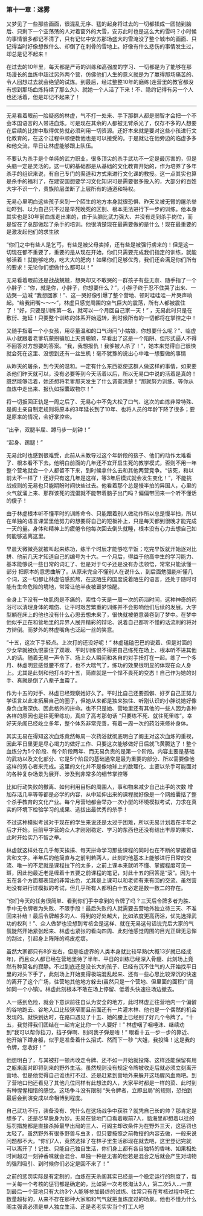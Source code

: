 ### 第十一章：迷雾

又梦见了一些那些画面，很混乱无序、猛的起身将过去的一切都揉成一团抛到脑后、只剩下一个空荡荡的人对着窗外的大雪，安苏此时也是这么大的雪吗？小时候的事情很多都记不清了，只有记忆中安苏那场盛大的雪淹没了整个城市的画面、只记得当时好像想做什么、却倒了在刺骨的雪地上。好像有什么悲伤的事情发生过，却总是记不起来！

在过去的10年里，每天都是严苛的训练和高强度的学习、一切都是为了能够在那场漫长的血炼中超过另外两个营，仿佛他们人生的意义就是为了赢得那场痛苦的、令人回想过去就会绝望的试炼。到最后，经过整整10年的磨练(连营里的教官都没有想到那场血炼持续了那么久)、就她一个人活了下来！不、隐约记得有另一个人也还活着，但是却记不起来了！

---

无易看着眼前一脸疑惑的林虚，气不打一处来、手下那群人都是弱智才会把一个不会本国语言的人带进血炼。可是现在其余的人都被无臂杀光了，仅存不多的人想要在后续的比拼中取得优势就必须利用一切资源。还好本来就是要对这些小孩进行文化教育的，在这个过程中顺便教他也是可以接受的。于是就让在他旁边的临虚多多和他交流，早日让林虚能够跟上队伍。

不要认为杀手是个单纯的武力职业，很多顶尖的杀手武功不一定是最厉害的，但是头脑一定是灵活的。这一切的基础都是从基础的文化教育开始的，作为培养了多年杀手的组织来说，有自己专门的渠道和方式来进行文化课的教授。这一点其实也算是杀手的福利了，在建安国想要学习文化知识可是需要很多投入的，大部分的百姓大字不识一个，贵族阶层垄断了上层所有的通道和特权。

无易心里明白这些孩子来到一个陌生的地方本身就很恐惧、昨天又被无臂的屠杀举动吓到、以为自己只不过是早死晚死的区别、根本无法进行下一步的训练。他本身其实也是30年前血炼走出来的，由于头脑比武力强大、并没有走到杀手岗位，而是留在了总部做起了杀手的培训。他很清楚现在最需要做的是什么！现在最重要的是激发起他们的求生欲

“你们之中有些人是乞丐，有些是被父母卖掉，还有些是被强行虏来的！但是这一切现在都不重要了，重要的是从现在开始，你们只需要完成我们指定的训练，就能够活着！就能够吃肉，吃大大的肥肉！如果你们足够优秀，我们还会满足你们所有的要求！无论你们想做什么都可以！”

无易看着眼前还是战战兢兢，想哭却又不敢哭的一群孩子有些无奈、随手指了一个小胖子：“你，就是你，小胖子，你想要什么？”，小胖子终于忍不住哭了出来、一边哭一边喊 “我想回家！”、这一哭好像引爆了整个营地、顿时哇哇哇一片哭声响起。“给我闭嘴～～～”，林虚只感觉周围的空气巨大的震荡，所有人都被震住了！“好，只要是训练第一名，就可以一个月回自己家一天！” ，无易此时只是在敷衍、拖延！只要整个训练的体系开始运转，到时候所有的一切都将在掌控之中！

又随手指着一个小女孩，用尽量温和的口气询问“小姑娘，你想要什么呢？”、临虚从小就跟着老爹坑蒙拐骗加上天资聪颖，早看出了这是一个陷阱、但形式逼人不得不回答对方想要的答案。“我，我想报仇！我爹被人杀了！”，她本来觉得自己很快就会死在这里、没想到还有一丝生机！毫不犹豫的说出心中唯一想要做的事情

从昨天的屠杀，到今天的温和。一定有什么东西驱使这群人做这样的事情，如果要杀他们昨天就可以，没有必要等到今天活着以后，所以无易口中说的活着是真的！既然能够活着，她还想将老爹那天发生了什么调查清楚！“那就努力训练、等你从血炼中走出来、报仇如探囊取物尔！”

将一切扳回正轨是一周之后了、无易心中不免大松了口气、这次的血炼非常特殊、是阁主亲自制定规则将原本的3年延长到了10年、也将人员的年龄下降了很多；要是原来的情况，会好掌控些。

“出拳，双腿半屈、蹲马步一刻钟！”

“起身、踢腿！”

无易此时也感到很难受，此前从未教导过这个年龄段的孩子、他们的动作太难看了、根本看不下去。他明白前面的几年还不宜开启生死的教学模式，否则不用一年整个营地就会一个人都留不下来，到时候拿什么去和其他两营竞争。“该死，和以前太不一样了！还好只有这几年是这样，等3年后模式就会发生变化！”，不能挑战规则的无易也只能期盼时间快些过去。他看着那个总是慢半拍的异国人，心里的火气就涌上来、那群该死的混蛋就不能带着脑子出门吗？偏偏带回来一个听不懂话的傻子！

由于林虚根本听不懂平时的训练命令、只能跟着别人做动作所以总是慢半拍，所以在单独的语言课堂里他努力的想要将自己的短板补上，只是每天都到很晚才能完成一天的量。身体和精神上的疲倦令他每次回去倒头就睡，根本没有心力去想自己如何能够逃离这里。

早晨天微微亮就被叫起来练功，练半个时辰才能够吃早饭；吃完早饭就开始逐对比拼、他前几天才知道自己的编号为十六。一个月后，得益于他高中生的学习能力、基本能够说一些日常的词汇了、但是对于句子还是没有办法领悟，常常只能读懂一部分 把原本的意思曲解了。从原来完全不懂别人在说什么，到后面勉强能听懂几个词，这一切都让林虚倍感煎熬，在这陌生的国度说着陌生的语言，还处于随时可能有生命危险的境地，常常让他半夜被噩梦惊醒。

全身上下没有一块肌肉是不痛的，索性今天是一周一次的药浴时间，这种神奇的药浴可以清理身体的暗伤、让平时艰苦繁重的训练并不会影响他们后续的发展。大字型躺在床上的他也没有什么心思去想未来了，很快就被倦意袭卷到了梦中。在梦中他似乎正在和营地里的异界人展开精彩的辩论、说着自己都听不懂的话流利的将对方辫倒。而梦外的林虚嘴角也泛起一丝的笑意。

”十五，这次下手轻点。上次打的还没好呢！“ 林虚磕磕巴巴的说着、但是对面的少女早就被仇恨蒙住了双眼、平时训练恨不得把自己练死在场上、根本听不进其他人的话。随着无易一声令下、场上众人瞬间和各自的对手扭打在一起。练了一个多月、林虚明显感觉腰不疼了，也不大喘气了，练功的效果很明显的体现在众人身上。尤其是此刻和他打斗的十五，简直就是一个悍不畏死的变态！自己作为她的对手、真就是倒了八辈子血霉了。

作为十五的对手、林虚已经观察她好久了。平时比自己还要孤僻、好歹自己正努力学语言以此来拓展自己的圈子，但她从来都是独来独往、听刚认识的小胖说她好像身负血海深仇、因此格外的拼命。也不只是她、营地里还有其他的一些人因为各种各样的原因也是往死里练功，真应了高考那句话 “只要练不死、就往死里练”。幸好天杀阁已经屹立多年，整个体系非常完善，有着一周一次的药浴来修补身体。

其实无易在得知这次血炼竟然每周一次药浴就彻底明白了阁主对这次血炼的重视，因此平日里更是尽心竭力的做好工作、只要这次能够做好日后就飞黄腾达了！整个血炼分为5个阶段、每个阶段两年、而无易负责的是第一个阶段。内容主要是基础的武功以及文化部分、它是5个阶段的基础通常是最为重要的部分、所以需要像他这样的劳心者来完成。这里的文化并不是像地球上的数理化、主要以杀手可能面对的各种复杂场景为展开、涉及到非常多的细节掌控等

比如行动失败的撤离、如何利用目标的周围人，事和物来减少自己出手的次数 增加存活几率等等都是必学的内容，从中延伸出来的课程就好像是一个网络囊括了整个杀手教育的文化产业。每个月营地都会举办一次小型的环境模拟考试，力求在真实的环境下检验学习的成果、选拔出最优秀的杀手！

不过这种模拟考试对于现在的学生来说还是太过于困难，所以无易计划着在半年之后才开始。目前甲字营的众人才刚刚稳定、学习的东西也还没有结出丰厚的果实、此时开始实乃不智之举。

林虚就这样处在几乎每天挨揍、每天拼命学习那些课程的同时也在不断的掌握着语言和文字。半年后的他简直与之前判若两人，此刻的他基本上能够进行日常的交流、唯一的不足就是课程拉下的太多，之前上课本来就听不懂、掌握程度可见一斑，因此他最近老是缠着十五要之前课程的笔记，对此十五的回答是“滚”。因为十五在各个方面都表现的非常出色，尤其是上课可以和老师有来有回的交流、虽然营地没有进行过模拟的考试，但几乎所有人都明白十五必定是数一数二的存在。

“你们今天的任务很简单、看到你们手中拿到的令牌了吗？三天后令牌多者为胜、手中无令牌者为失败、不限手段！最后失败的人就需要去营地外独立待三天、不准回来补给！最后令牌越多的人、得到的好处越大，比如浓度更高药浴，优先选择武功的权利！”、众人做梦也没想到考核会是这样、就在无易这句话说完后大家的气氛陡然开始紧张起来、林虚也紧张的看向四周、此刻他感觉周围的目光正肆无忌惮的刮过，引起身上阵阵的鸡皮疙瘩。

虽然大家都只有8岁左右，但是临虚界的人类本身就比较早熟(大概13岁就已经成年)，而且众人都已经在营地里待了半年、平日的训练已经深入骨髓、此刻场上竟然有种莫名的寂静。不过到底还是没长大的孩子、已经有沉不住气的人开始找平日里的对头下手了，此刻场上开始变得极端混乱起来、还有一些心思比较深沉的快速的离开了这个广场，往营地其他地方躲去(虽然只是一个营地、但里面的面积广阔如同一个小镇)。林虚此刻根本不敢在场上停留、低着头快速往场边撤去。

人一感到危险，就会下意识前往自认为安全的地方，此时林虚正往营地内一个偏僻的谷地跑去、谷地入口比较狭窄而且前面还有一片灌木林、他也是一个偶然的机会发现的。就快到达时，在路口遇见了十五、她的腰上已经别了好几个令牌了。“十五，我觉得我们团结在一起肯定比你一个人要好！” 林虚咽了咽唾沫、继续劝到“我可以帮你挡刀，挡子弹啊、别问我子弹是啥！” 眼看十五一步一步的靠近、他开始下蹲身躯，似乎是准备着什么招式、然而下一秒 “大姐，我投降！这是我的令牌，您收好！”

他想明白了，与其被打一顿再收走令牌、还不如一开始就投降、这样还能保留有用之躯来面对即将到来的野外生活。虽然规则没有规定令牌被收走后就必须立刻离开营地、但是他觉得自己谁也打不过、还是赶紧到营地外来躲开这场腥风血雨吧。到了营地口他还看见了其他几位同样有此想法的人，大家平时都是一样的菜、此时到有种惺惺相惜的感觉。这场争斗没有限制 “失令牌者，立即出局”的规则，恐怕到最后会到演变成以命相博到程度。

自己武功不行，装备没有、凭什么在这场战争中获胜？就凭自己长的帅？那肯定是想多了、还是尽早脱身为妙。无易在营地门口看着眼前7人，脑海里却想着以往的惩罚措施都是直接杀掉最早出局的三人、可阁主却改条件为在野外三天，这惩罚也太轻了。虽然野外有很多野兽与虫豸，但只要按照之前教授的内容去做，一般来说问题都不大。“你们7人，竟然选择了在林子里生活那现在就去吧，这里登记完就可以离开了！记住、只能自己独自生活，你们身上都有各自独特的香味、如果相处时间超过一刻钟香味就会混合、单独一种是无害的但若是混合之后就会产生对动物的强烈吸引、到时候你们必定是回不来了！”

之前的惩罚实际是有定制的，血炼在天杀阁其实已经是一个稳定运行的制度了，每一关每一个考核的惩罚都是确定的，比如第一次考核淘汰3人，第二次5人...一直到最后一个营地只有大约3个人能够参加最终的试炼、往常只有在考核过程中死亡数量超标的，从来不存在那种大家和和气气就把血炼度过的场景。他也不懂为什么阁主强调必须是单人独立生活、还是老老实实当个打工人吧
